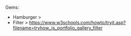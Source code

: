 
Gems:

* Hamburger >
* Filter > https://www.w3schools.com/howto/tryit.asp?filename=tryhow_js_portfolio_gallery_filter

